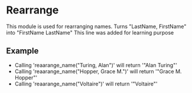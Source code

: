 Rearrange
=========

This module is used for rearranging names.
Turns "LastName, FirstName" into "FirstName LastName"
This line was added for learning purpose 


## Example

 * Calling 'reaarange_name("Turing, Alan")' will return '"Alan Turing"'
 * Calling 'reaarange_name("Hopper, Grace M.")' will return '"Grace M. Hopper"'
 * Calling 'reaarange_name("Voltaire")' will return '"Voltaire"'
